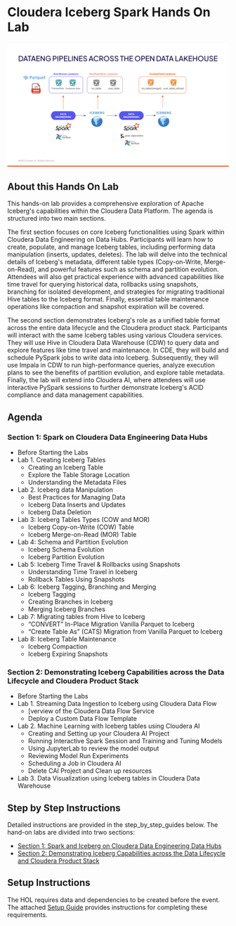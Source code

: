 # Cloudera Iceberg Spark Hands On Lab

![alt text](/img/new-ref-arch.png)

## About this Hands On Lab

This hands-on lab provides a comprehensive exploration of Apache Iceberg's capabilities within the Cloudera Data Platform. The agenda is structured into two main sections.

The first section focuses on core Iceberg functionalities using Spark within Cloudera Data Engineering on Data Hubs. Participants will learn how to create, populate, and manage Iceberg tables, including performing data manipulation (inserts, updates, deletes). The lab will delve into the technical details of Iceberg's metadata, different table types (Copy-on-Write, Merge-on-Read), and powerful features such as schema and partition evolution. Attendees will also get practical experience with advanced capabilities like time travel for querying historical data, rollbacks using snapshots, branching for isolated development, and strategies for migrating traditional Hive tables to the Iceberg format. Finally, essential table maintenance operations like compaction and snapshot expiration will be covered.

The second section demonstrates Iceberg's role as a unified table format across the entire data lifecycle and the Cloudera product stack. Participants will interact with the same Iceberg tables using various Cloudera services. They will use Hive in Cloudera Data Warehouse (CDW) to query data and explore features like time travel and maintenance. In CDE, they will build and schedule PySpark jobs to write data into Iceberg. Subsequently, they will use Impala in CDW to run high-performance queries, analyze execution plans to see the benefits of partition evolution, and explore table metadata. Finally, the lab will extend into Cloudera AI, where attendees will use interactive PySpark sessions to further demonstrate Iceberg's ACID compliance and data management capabilities.

## Agenda

### Section 1: Spark on Cloudera Data Engineering Data Hubs
* Before Starting the Labs
* Lab 1. Creating Iceberg Tables
  * Creating an Iceberg Table
  * Explore the Table Storage Location
  * Understanding the Metadata Files
* Lab 2. Iceberg data Manipulation
  * Best Practices for Managing Data
  * Iceberg Data Inserts and Updates
  * Iceberg Data Deletion
* Lab 3: Iceberg Tables Types (COW and MOR)
  * Iceberg Copy-on-Write (COW) Table
  * Iceberg Merge-on-Read (MOR) Table
* Lab 4: Schema and Partition Evolution
  * Iceberg Schema Evolution
  * Iceberg Partition Evolution
* Lab 5: Iceberg Time Travel & Rollbacks using Snapshots
  * Understanding Time Travel in Iceberg
  * Rollback Tables Using Snapshots
* Lab 6: Iceberg Tagging, Branching and Merging
  * Iceberg Tagging
  * Creating Branches in Iceberg
  * Merging Iceberg Branches
* Lab 7: Migrating tables from Hive to Iceberg
  * “CONVERT” In-Place Migration Vanilla Parquet to Iceberg
  * “Create Table As” (CATS) Migration from Vanilla Parquet to Iceberg
* Lab 8: Iceberg Table Maintenance
  * Iceberg Compaction
  * Iceberg Expiring Snapshots
      
### Section 2: Demonstrating Iceberg Capabilities across the Data Lifecycle and Cloudera Product Stack
* Before Starting the Labs
* Lab 1. Streaming Data Ingestion to Iceberg using Cloudera Data Flow
  * [verview of the Cloudera Data Flow Service
  * Deploy a Custom Data Flow Template
* Lab 2. Machine Learning with Iceberg tables using Cloudera AI
  * Creating and Setting up your Cloudera AI Project
  * Running Interactive Spark Session and Training and Tuning Models
  * Using JupyterLab to review the model output
  * Reviewing Model Run Experiments
  * Scheduling a Job in Cloudera AI
  * Delete CAI Project and Clean up resources
* Lab 3. Data Visualization using Iceberg tables in Cloudera Data Warehouse

## Step by Step Instructions

Detailed instructions are provided in the step_by_step_guides below. The hand-on labs are divided into trwo sections:

* [Section 1: Spark and Iceberg on Cloudera Data Engineering Data Hubs](Section%201%3A%20Spark%20on%20Cloudera%20Data%20Engineering%20Data%20Hubs.md#section-1-spark-and-iceberg-on-cloudera-data-engineering-data-hubs)
* [Section 2: Demonstrating Iceberg Capabilities across the Data Lifecycle and Cloudera Product Stack](#section-2-demonstrating-iceberg-capabilities-across-the-data-lifecycle-and-cloudera-product-stack)

## Setup Instructions

The HOL requires data and dependencies to be created before the event. The attached [Setup Guide](https://github.com/richard-vh/iceberg-spark-hol/blob/main/setup/README.md) provides instructions for completing these requirements.

